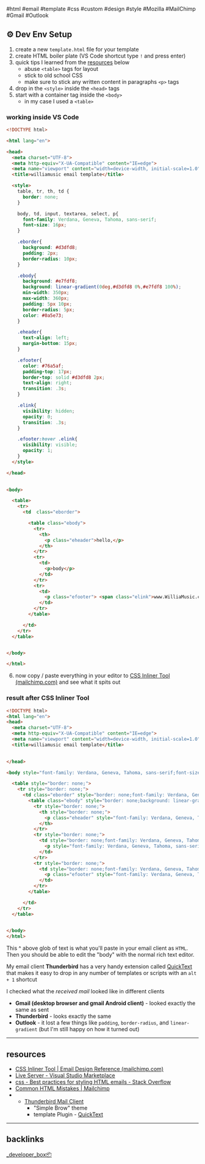 #html #email #template #css #custom #design #style #Mozilla #MailChimp
#Gmail #Outlook

## ⚙ Dev Env Setup
1. create a new `template.html` file for your template
2. create HTML boiler plate (VS Code shortcut type `!` and press enter)
3. quick tips I learned from the [resources](#resources) below
	- abuse `<table>` tags for layout
	- stick to old school CSS
	- make sure to stick any written content in paragraphs `<p>` tags
4. drop in the `<style>` inside the `<head>` tags
5. start with a container tag inside the `<body>`
	- in my case I used a `<table>`

### working inside VS Code
```html 
<!DOCTYPE html>

<html lang="en">

<head>
  <meta charset="UTF-8">
  <meta http-equiv="X-UA-Compatible" content="IE=edge">
  <meta name="viewport" content="width=device-width, initial-scale=1.0">
  <title>williamusic email template</title>

  <style>
    table, tr, th, td {
      border: none;
    }

    body, td, input, textarea, select, p{
      font-family: Verdana, Geneva, Tahoma, sans-serif;
      font-size: 16px;
    }

    .eborder{
      background: #d3dfd8;
      padding: 2px;
      border-radius: 10px;
    }

    .ebody{
      background: #e7fdf8;
      background: linear-gradient(0deg,#d3dfd8 0%,#e7fdf8 100%);
      min-width: 350px;
      max-width: 360px;
      padding: 5px 10px;
      border-radius: 5px;
      color: #0a5e73;
    }

    .eheader{
      text-align: left;
      margin-bottom: 15px;
    }

    .efooter{
      color: #76a5af;
      padding-top: 17px;
      border-top: solid #d3dfd8 2px;
      text-align: right;
      transition: .3s;
    }

    .elink{
      visibility: hidden;
      opacity: 0;
      transition: .3s;
    }

    .efooter:hover .elink{
      visibility: visible;
      opacity: 1;
    }
  </style>

</head>

  
<body>

  <table>
    <tr>
      <td  class="eborder">

        <table class="ebody">
          <tr>
            <th>
              <p class="eheader">hello,</p>
            </th>
          </tr>
          <tr>
            <td>
              <p>body</p>
            </td>
          </tr>
          <tr>
            <td>
              <p class="efooter"> <span class="elink">www.WilliaMusic.com</span>  🎵 William</p>
            </td>
          </tr>
        </table>

      </td>
    </tr>
  </table>


</body>

</html>
```

6. now copy / paste everything in your editor to [CSS Inliner Tool (mailchimp.com)](https://templates.mailchimp.com/resources/inline-css/) and see what it spits out

### result after CSS Inliner Tool
```html
<!DOCTYPE html>
<html lang="en">
<head>
  <meta charset="UTF-8">
  <meta http-equiv="X-UA-Compatible" content="IE=edge">
  <meta name="viewport" content="width=device-width, initial-scale=1.0">
  <title>williamusic email template</title>

  
</head>

<body style="font-family: Verdana, Geneva, Tahoma, sans-serif;font-size: 16px;">

  <table style="border: none;">
    <tr style="border: none;">
      <td class="eborder" style="border: none;font-family: Verdana, Geneva, Tahoma, sans-serif;font-size: 16px;background: #d3dfd8;padding: 2px;border-radius: 10px;">
        <table class="ebody" style="border: none;background: linear-gradient(0deg,#d3dfd8 0%,#e7fdf8 100%);min-width: 350px;max-width: 360px;padding: 5px 10px;border-radius: 5px;color: #0a5e73;">
          <tr style="border: none;">
            <th style="border: none;">
              <p class="eheader" style="font-family: Verdana, Geneva, Tahoma, sans-serif;font-size: 16px;text-align: left;margin-bottom: 15px;">hello,</p>
            </th>
          </tr>
          <tr style="border: none;">
            <td style="border: none;font-family: Verdana, Geneva, Tahoma, sans-serif;font-size: 16px;">
              <p style="font-family: Verdana, Geneva, Tahoma, sans-serif;font-size: 16px;">body</p>
            </td>
          </tr>
          <tr style="border: none;">
            <td style="border: none;font-family: Verdana, Geneva, Tahoma, sans-serif;font-size: 16px;">
              <p class="efooter" style="font-family: Verdana, Geneva, Tahoma, sans-serif;font-size: 16px;color: #76a5af;padding-top: 17px;border-top: solid #d3dfd8 2px;text-align: right;transition: .3s;"> <span class="elink" style="visibility: hidden;opacity: 0;transition: .3s;">www.WilliaMusic.com</span>  🎵 William</p>
            </td>
          </tr>
        </table>

      </td>
    </tr>
  </table>

  
</body>
</html>
```

This ^ above glob of text is what you'll paste in your email client as `HTML`. Then you should be able to edit the "body" with the normal rich text editor. 

My email client **Thunderbird** has a very handy extension called [QuickText](https://addons.thunderbird.net/en-US/thunderbird/addon/quicktext/?src=search) that makes it easy to drop in any number of templates or scripts with an `alt + 1` shortcut

I checked what the _received mail_ looked like in different clients
- **Gmail (desktop browser and gmail Android client)** - looked exactly the same as sent
- **Thunderbird** - looks exactly the same
- **Outlook** - it lost a few things like `padding`, `border-radius`, and `linear-gradient` (but I'm still happy on how it turned out)

---

## resources
- [CSS Inliner Tool | Email Design Reference (mailchimp.com)](https://templates.mailchimp.com/resources/inline-css/)
- [Live Server - Visual Studio Marketplace](https://marketplace.visualstudio.com/items?itemName=ritwickdey.LiveServer)
- [css - Best practices for styling HTML emails - Stack Overflow](https://stackoverflow.com/questions/4829254/best-practices-for-styling-html-emails)
- [Common HTML Mistakes | Mailchimp](https://mailchimp.com/help/common-html-mistakes/)
- - [Thunderbird Mail Client](https://www.thunderbird.net/)
	- "Simple Brow" theme
	- template Plugin - [QuickText](https://addons.thunderbird.net/en-US/thunderbird/addon/quicktext/?src=search)

---
## backlinks
[_developer_box📦](📁developer/_developer_box📦.md)